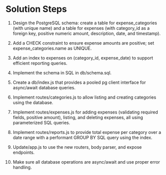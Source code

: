 # Solution Steps

1. Design the PostgreSQL schema: create a table for expense_categories (with unique name) and a table for expenses (with category_id as a foreign key, positive numeric amount, description, date, and timestamp).

2. Add a CHECK constraint to ensure expense amounts are positive; set expense_categories.name as UNIQUE.

3. Add an index to expenses on (category_id, expense_date) to support efficient reporting queries.

4. Implement the schema in SQL in db/schema.sql.

5. Create a db/index.js that provides a pooled pg client interface for async/await database queries.

6. Implement routes/categories.js to allow listing and creating categories using the database.

7. Implement routes/expenses.js for adding expenses (validating required fields, positive amount), listing, and deleting expenses, all using parameterized SQL queries.

8. Implement routes/reports.js to provide total expense per category over a date range with a performant GROUP BY SQL query using the index.

9. Update/app.js to use the new routers, body parser, and expose endpoints.

10. Make sure all database operations are async/await and use proper error handling.

